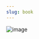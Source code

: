 ```yaml
---
slug: book
---
```

![image](https://github.com/user-attachments/assets/a76c1ea5-1c6b-4025-9052-d59b14d5c9b1)

